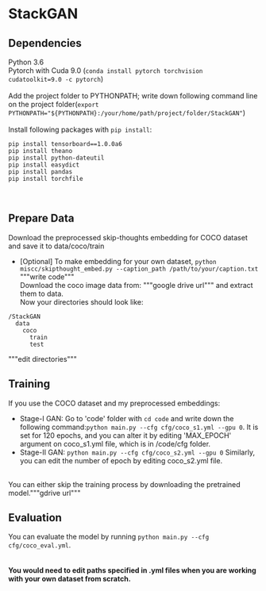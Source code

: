 # StackGAN
## Dependencies<br>
Python 3.6<br>
Pytorch with Cuda 9.0 (```conda install pytorch torchvision cudatoolkit=9.0 -c pytorch```)<br><br>
Add the project folder to PYTHONPATH; write down following command line on the project folder(```export PYTHONPATH="${PYTHONPATH}:/your/home/path/project/folder/StackGAN"```)<br><br>
Install following packages with ```pip install```: 
```
pip install tensorboard==1.0.0a6
pip install theano
pip install python-dateutil
pip install easydict
pip install pandas
pip install torchfile
```
<br>

## Prepare Data
Download the preprocessed skip-thoughts embedding for COCO dataset and save it to data/coco/train<br>
* [Optional] To make embedding for your own dataset, ```python miscc/skipthought_embed.py --caption_path /path/to/your/caption.txt``` <br> """write code"""<br>
Download the coco image data from: """google drive url""" and extract them to data.<br> 
Now your directories should look like: <br>
```
/StackGAN
  data
    coco
      train
      test
``` 
"""edit directories"""
<br>

## Training
If you use the COCO dataset and my preprocessed embeddings: <br>
* Stage-I GAN: Go to 'code' folder with ```cd code``` and write down the following command:```python main.py --cfg cfg/coco_s1.yml --gpu 0```. It is set for 120 epochs, and you can alter it by editing 'MAX_EPOCH' argument on coco_s1.yml file, which is in /code/cfg folder. <br>
* Stage-II GAN: ```python main.py --cfg cfg/coco_s2.yml --gpu 0``` Similarly, you can edit the number of epoch by editing coco_s2.yml file.
<br>
You can either skip the training process by downloading the pretrained model."""gdrive url"""
<br>

## Evaluation
You can evaluate the model by running ```python main.py --cfg cfg/coco_eval.yml```.
<br>
<br>
<br>
**You would need to edit paths specified in .yml files when you are working with your own dataset from scratch.**
